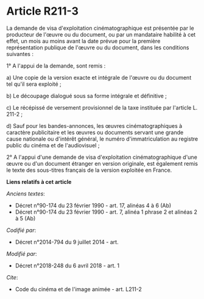 # Article R211-3

La demande de visa d'exploitation cinématographique est présentée par le producteur de l'œuvre ou du document, ou par un
mandataire habilité à cet effet, un mois au moins avant la date prévue pour la première représentation publique de l'œuvre ou
du document, dans les conditions suivantes :

1° A l'appui de la demande, sont remis :

a) Une copie de la version exacte et intégrale de l'œuvre ou du document tel qu'il sera exploité ;

b) Le découpage dialogué sous sa forme intégrale et définitive ;

c) Le récépissé de versement provisionnel de la taxe instituée par l'article L. 211-2 ;

d) Sauf pour les bandes-annonces, les œuvres cinématographiques à caractère publicitaire et les œuvres ou documents servant
une grande cause nationale ou d'intérêt général, le numéro d'immatriculation au registre public du cinéma et de
l'audiovisuel ;

2° A l'appui d'une demande de visa d'exploitation cinématographique d'une œuvre ou d'un document étranger en version
originale, est également remis le texte des sous-titres français de la version exploitée en France.

**Liens relatifs à cet article**

_Anciens textes_:

  - Décret n°90-174 du 23 février 1990 - art. 17, alinéas 4 à 6 (Ab)
  - Décret n°90-174 du 23 février 1990 - art. 7, alinéa 1 phrase 2 et alinéas 2 à 5 (Ab)

_Codifié par_:

  - Décret n°2014-794 du 9 juillet 2014 - art.

_Modifié par_:

  - Décret n°2018-248 du 6 avril 2018 - art. 1

_Cite_:

  - Code du cinéma et de l'image animée - art. L211-2

